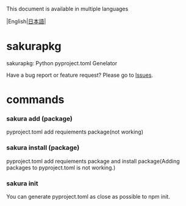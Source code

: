 This document is available in multiple languages

|English|[日本語](https://github.com/sonyakun/sakurapkg/blob/main/docs/README_JA.md)|
# sakurapkg
sakurapkg: Python pyproject.toml Genelator

Have a bug report or feature request? Please go to [lssues](https://github.com/sonyakun/pypkg/issues).
# commands
### sakura add (package)
pyproject.toml add requiements package(not working)
### sakura install (package)
pyproject.toml add requiements package and install package(Adding packages to pyproject.toml is not working.)
### sakura init
You can generate pyproject.toml as close as possible to npm init.
